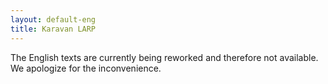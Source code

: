 ```yaml
---
layout: default-eng
title: Karavan LARP
---
```

The English texts are currently being reworked and therefore not available. We apologize for the inconvenience.
